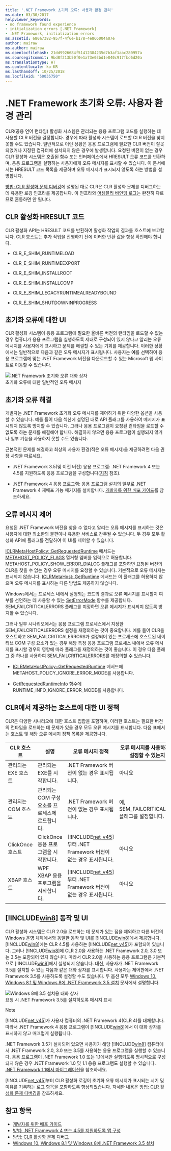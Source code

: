 ```yaml
---
title: '.NET Framework 초기화 오류: 사용자 환경 관리'
ms.date: 03/30/2017
helpviewer_keywords:
- no framework found experience
- initialization errors [.NET Framework]
- .NET Framework, initialization errors
ms.assetid: 680a7382-957f-4f6e-b178-4e866004a07e
author: mairaw
ms.author: mairaw
ms.openlocfilehash: 21dd9926684f51412384235d7b3af1aac280957a
ms.sourcegitcommit: 9bd8f213b50f0e1a73e03bd1e840c917fbd6d20a
ms.translationtype: HT
ms.contentlocale: ko-KR
ms.lasthandoff: 10/25/2018
ms.locfileid: "50035750"
---
```

# <a name="net-framework-initialization-errors-managing-the-user-experience"></a>.NET Framework 초기화 오류: 사용자 환경 관리
CLR(공용 언어 런타임) 활성화 시스템은 관리되는 응용 프로그램 코드를 실행하는 데 사용할 CLR 버전을 결정합니다. 경우에 따라 활성화 시스템이 로드할 CLR 버전을 찾지 못할 수도 있습니다. 일반적으로 이런 상황은 응용 프로그램에 필요한 CLR 버전이 잘못되었거나 지정된 컴퓨터에 설치되지 않은 경우에 발생합니다. 요청된 버전이 없는 경우 CLR 활성화 시스템은 호출된 함수 또는 인터페이스에서 HRESULT 오류 코드를 반환하며, 응용 프로그램을 실행하는 사용자에게 오류 메시지를 표시할 수 있습니다. 이 문서에서는 HRESULT 코드 목록을 제공하며 오류 메시지가 표시되지 않도록 하는 방법을 설명합니다.  
  
 [방법: CLR 활성화 문제 디버깅](../../../docs/framework/deployment/how-to-debug-clr-activation-issues.md)에 설명된 대로 CLR은 CLR 활성화 문제를 디버그하는 데 유용한 로깅 인프라를 제공합니다. 이 인프라와 [어셈블리 바인딩 로그](../../../docs/framework/tools/fuslogvw-exe-assembly-binding-log-viewer.md)는 완전히 다르므로 혼동하면 안 됩니다.  
  
## <a name="clr-activation-hresult-codes"></a>CLR 활성화 HRESULT 코드  
 CLR 활성화 API는 HRESULT 코드를 반환하여 활성화 작업의 결과를 호스트에 보고합니다. CLR 호스트는 추가 작업을 진행하기 전에 이러한 반환 값을 항상 확인해야 합니다.  
  
-   CLR_E_SHIM_RUNTIMELOAD  
  
-   CLR_E_SHIM_RUNTIMEEXPORT  
  
-   CLR_E_SHIM_INSTALLROOT  
  
-   CLR_E_SHIM_INSTALLCOMP  
  
-   CLR_E_SHIM_LEGACYRUNTIMEALREADYBOUND  
  
-   CLR_E_SHIM_SHUTDOWNINPROGRESS  
  
## <a name="ui-for-initialization-errors"></a>초기화 오류에 대한 UI  
 CLR 활성화 시스템이 응용 프로그램에 필요한 올바른 버전의 런타임을 로드할 수 없는 경우 컴퓨터가 응용 프로그램을 실행하도록 제대로 구성되어 있지 않다고 알리는 오류 메시지를 사용자에게 표시하고 문제를 해결할 수 있는 기회를 제공합니다. 이러한 상황에서는 일반적으로 다음과 같은 오류 메시지가 표시됩니다. 사용자는 **예**를 선택하여 응용 프로그램에 맞는 .NET Framework 버전을 다운로드할 수 있는 Microsoft 웹 사이트로 이동할 수 있습니다.  
  
 ![.NET Framework 초기화 오류 대화 상자](../../../docs/framework/deployment/media/initerrordialog.png "InitErrorDialog")  
초기화 오류에 대한 일반적인 오류 메시지  
  
## <a name="resolving-the-initialization-error"></a>초기화 오류 해결  
 개발자는 .NET Framework 초기화 오류 메시지를 제어하기 위한 다양한 옵션을 사용할 수 있습니다. 예를 들어 다음 섹션에 설명된 대로 API 플래그를 사용하여 메시지가 표시되지 않도록 방지할 수 있습니다. 그러나 응용 프로그램이 요청된 런타임을 로드할 수 없도록 하는 문제를 해결해야 합니다. 해결하지 않으면 응용 프로그램이 실행되지 않거나 일부 기능을 사용하지 못할 수도 있습니다.  
  
 근본적인 문제를 해결하고 최상의 사용자 환경(적은 오류 메시지)을 제공하려면 다음 권장 사항을 따르세요.  
  
-   .NET Framework 3.5(및 이전 버전) 응용 프로그램: .NET Framework 4 또는 4.5를 지원하도록 응용 프로그램을 구성합니다([지침](../../../docs/framework/migration-guide/how-to-configure-an-app-to-support-net-framework-4-or-4-5.md) 참조).  
  
-   .NET Framework 4 응용 프로그램: 응용 프로그램 설치의 일부로 .NET Framework 4 재배포 가능 패키지를 설치합니다. [개발자를 위한 배포 가이드](../../../docs/framework/deployment/deployment-guide-for-developers.md)를 참조하세요.  
  
## <a name="controlling-the-error-message"></a>오류 메시지 제어  
 요청된 .NET Framework 버전을 찾을 수 없다고 알리는 오류 메시지를 표시하는 것은 사용자에 대한 최소한의 불편이나 유용한 서비스로 간주될 수 있습니다. 두 경우 모두 활성화 API에 플래그를 전달하여 이 UI를 제어할 수 있습니다.  
  
 [ICLRMetaHostPolicy::GetRequestedRuntime](../../../docs/framework/unmanaged-api/hosting/iclrmetahostpolicy-getrequestedruntime-method.md) 메서드는 [METAHOST_POLICY_FLAGS](../../../docs/framework/unmanaged-api/hosting/metahost-policy-flags-enumeration.md) 열거형 멤버를 입력으로 허용합니다. METAHOST_POLICY_SHOW_ERROR_DIALOG 플래그를 포함하면 요청된 버전의 CLR을 찾을 수 없는 경우 오류 메시지를 요청할 수 있습니다. 기본적으로 오류 메시지는 표시되지 않습니다. [ICLRMetaHost::GetRuntime](../../../docs/framework/unmanaged-api/hosting/iclrmetahost-getruntime-method.md) 메서드는 이 플래그를 허용하지 않으며 오류 메시지를 표시하는 다른 방법도 제공하지 않습니다.  
  
 Windows에서는 프로세스 내에서 실행되는 코드의 결과로 오류 메시지를 표시할지 여부를 선언하는 데 사용할 수 있는 [SetErrorMode](https://go.microsoft.com/fwlink/p/?LinkID=255242) 함수를 제공합니다. SEM_FAILCRITICALERRORS 플래그를 지정하면 오류 메시지가 표시되지 않도록 방지할 수 있습니다.  
  
 그러나 일부 시나리오에서는 응용 프로그램 프로세스에서 지정한 SEM_FAILCRITICALERRORS 설정을 재정의하는 것이 중요합니다. 예를 들어 CLR을 호스트하고 SEM_FAILCRITICALERRORS가 설정되어 있는 프로세스에 호스트된 네이티브 COM 구성 요소가 있는 경우 해당 특정 응용 프로그램 프로세스 내에서 오류 메시지를 표시할 경우의 영향에 따라 플래그를 재정의하는 것이 좋습니다. 이 경우 다음 플래그 중 하나를 사용하여 SEM_FAILCRITICALERRORS를 재정의할 수 있습니다.  
  
-   [ICLRMetaHostPolicy::GetRequestedRuntime](../../../docs/framework/unmanaged-api/hosting/iclrmetahostpolicy-getrequestedruntime-method.md) 메서드에 METAHOST_POLICY_IGNORE_ERROR_MODE를 사용합니다.  
  
-   [GetRequestedRuntimeInfo](../../../docs/framework/unmanaged-api/hosting/getrequestedruntimeinfo-function.md) 함수에 RUNTIME_INFO_IGNORE_ERROR_MODE를 사용합니다.  
  
## <a name="ui-policy-for-clr-provided-hosts"></a>CLR에서 제공하는 호스트에 대한 UI 정책  
 CLR은 다양한 시나리오에 대한 호스트 집합을 포함하며, 이러한 호스트는 필요한 버전의 런타임을 로드하는 데 문제가 있을 경우 모두 오류 메시지를 표시합니다. 다음 표에서는 호스트 및 해당 오류 메시지 정책 목록을 제공합니다.  
  
|CLR 호스트|설명|오류 메시지 정책|오류 메시지를 사용하지 않도록 설정할 수 있는지 여부|  
|--------------|-----------------|--------------------------|------------------------------------|  
|관리되는 EXE 호스트|관리되는 EXE를 시작합니다.|.NET Framework 버전이 없는 경우 표시됩니다.|아니요|  
|관리되는 COM 호스트|관리되는 COM 구성 요소를 프로세스에 로드합니다.|.NET Framework 버전이 없는 경우 표시됩니다.|예, SEM_FAILCRITICALERRORS 플래그를 설정합니다.|  
|ClickOnce 호스트|ClickOnce 응용 프로그램을 시작합니다.|[!INCLUDE[net_v45](../../../includes/net-v45-md.md)]부터 .NET Framework 버전이 없는 경우 표시됩니다.|아니요|  
|XBAP 호스트|WPF XBAP 응용 프로그램을 시작합니다.|[!INCLUDE[net_v45](../../../includes/net-v45-md.md)]부터 .NET Framework 버전이 없는 경우 표시됩니다.|아니요|  
  
## <a name="includewin8includeswin8-mdmd-behavior-and-ui"></a>[!INCLUDE[win8](../../../includes/win8-md.md)] 동작 및 UI  
 CLR 활성화 시스템은 CLR 2.0을 로드하는 데 문제가 있는 점을 제외하고 다른 버전의 Windows 운영 체제에서와 동일한 동작 및 UI를 [!INCLUDE[win8](../../../includes/win8-md.md)]에서 제공합니다. [!INCLUDE[win8](../../../includes/win8-md.md)]에는 CLR 4.5를 사용하는 [!INCLUDE[net_v45](../../../includes/net-v45-md.md)]가 포함되어 있습니다. 그러나 [!INCLUDE[win8](../../../includes/win8-md.md)]에 CLR 2.0을 사용하는 .NET Framework 2.0, 3.0 또는 3.5는 포함되어 있지 않습니다. 따라서 CLR 2.0을 사용하는 응용 프로그램은 기본적으로 [!INCLUDE[win8](../../../includes/win8-md.md)]에서 실행되지 않습니다. 대신, 사용자가 .NET Framework 3.5를 설치할 수 있는 다음과 같은 대화 상자를 표시합니다. 사용자는 제어판에서 .NET Framework 3.5를 사용하도록 설정할 수도 있습니다. 두 옵션 모두 [Windows 10, Windows 8.1 및 Windows 8에 .NET Framework 3.5 설치](../../../docs/framework/install/dotnet-35-windows-10.md) 문서에서 설명합니다.  
  
 ![Windows 8에 3.5 설치용 대화 상자](../../../docs/framework/deployment/media/installdialog.png "installdialog")  
요청 시 .NET Framework 3.5를 설치하도록 메시지 표시  
  
> [!NOTE]
>  [!INCLUDE[net_v45](../../../includes/net-v45-md.md)]가 사용자 컴퓨터의 .NET Framework 4(CLR 4)를 대체합니다. 따라서 .NET Framework 4 응용 프로그램이 [!INCLUDE[win8](../../../includes/win8-md.md)]에서 이 대화 상자를 표시하지 않고 매끄럽게 실행됩니다.  
  
 .NET Framework 3.5가 설치되어 있으면 사용자가 해당 [!INCLUDE[win8](../../../includes/win8-md.md)] 컴퓨터에서 .NET Framework 2.0, 3.0 또는 3.5를 사용하는 응용 프로그램을 실행할 수 있습니다. 응용 프로그램이 .NET Framework 1.0 또는 1.1에서만 실행되도록 명시적으로 구성되지 않은 경우 .NET Framework 1.0 및 1.1 응용 프로그램도 실행할 수 있습니다. [.NET Framework 1.1에서 마이그레이션](../../../docs/framework/migration-guide/migrating-from-the-net-framework-1-1.md)을 참조하세요.  
  
 [!INCLUDE[net_v45](../../../includes/net-v45-md.md)]부터 CLR 활성화 로깅이 초기화 오류 메시지가 표시되는 시기 및 이유를 기록하는 로그 항목을 포함하도록 향상되었습니다. 자세한 내용은 [방법: CLR 활성화 문제 디버깅](../../../docs/framework/deployment/how-to-debug-clr-activation-issues.md)을 참조하세요.  
  
## <a name="see-also"></a>참고 항목  
- [개발자를 위한 배포 가이드](../../../docs/framework/deployment/deployment-guide-for-developers.md)  
- [방법: .NET Framework 4 또는 4.5를 지원하도록 앱 구성](../../../docs/framework/migration-guide/how-to-configure-an-app-to-support-net-framework-4-or-4-5.md)  
- [방법: CLR 활성화 문제 디버그](../../../docs/framework/deployment/how-to-debug-clr-activation-issues.md)  
- [Windows 10, Windows 8.1 및 Windows 8에 .NET Framework 3.5 설치](../../../docs/framework/install/dotnet-35-windows-10.md)
